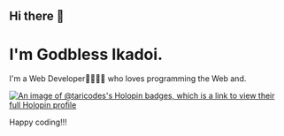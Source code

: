 ## Hi there 👋 <br>
# I'm Godbless Ikadoi.
I'm a Web Developer👩‍💻👩‍💻 who loves programming the Web and.

[![An image of @taricodes's Holopin badges, which is a link to view their full Holopin profile](https://holopin.me/taricodes)](https://holopin.io/@taricodes)

Happy coding!!!

